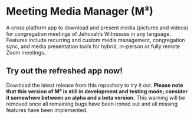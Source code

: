 # Meeting Media Manager (M³)

A cross platform app to download and present media (pictures and videos) for congregation meetings of Jehovah’s Witnesses in any language. Features include recurring and custom media management, congregation sync, and media presentation tools for hybrid, in-person or fully remote Zoom meetings.

## Try out the refreshed app now!

Download the latest release from this repository to try it out. **Please note that this version of M³ is still in development and testing mode; consider it somewhere between an alpha and a beta version.** This warning will be removed once all remaining bugs have been ironed out and all missing features have been implemented.
